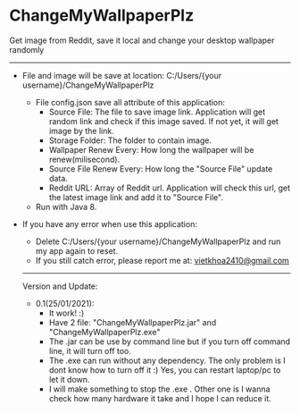 # ChangeMyWallpaperPlz
Get image from Reddit, save it local and change your desktop wallpaper randomly

***************************************************************************************************************************************************

* File and image will be save at location: C:/Users/{your username}/ChangeMyWallpaperPlz
  - File config.json save all attribute of this application:
    + Source File: The file to save image link. Application will get random link and check if this image saved. If not yet, it will get image by the link.
    + Storage Folder: The folder to contain image.
    + Wallpaper Renew Every: How long the wallpaper will be renew(milisecond).
    + Source File Renew Every: How long the "Source File" update data.
    + Reddit URL: Array of Reddit url. Application will check this url, get the latest image link and add it to "Source File".
  - Run with Java 8.
* If you have any error when use this application:
  - Delete C:/Users/{your username}/ChangeMyWallpaperPlz and run my app again to reset.
  - If you still catch error, please report me at: vietkhoa2410@gmail.com
  
  **************************************************************************************************************************************************
  
  Version and Update:
    - 0.1(25/01/2021):
      + It work! :)
      + Have 2 file: "ChangeMyWallpaperPlz.jar" and "ChangeMyWallpaperPlz.exe"
      + The .jar can be use by command line but if you turn off command line, it will turn off too.
      + The .exe can run without any dependency. The only problem is I dont know how to turn off it :) Yes, you can restart laptop/pc to let it down.
      + I will make something to stop the .exe . Other one is I wanna check how many hardware it take and I hope I can reduce it.
  
